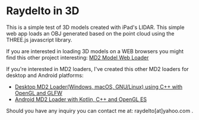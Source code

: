 # Raydelto in 3D

This is a simple test of 3D models created with iPad's LIDAR. This simple web app loads an OBJ generated based on the point cloud using the THREE.js javascript library.

If you are interested in loading 3D models on a WEB browsers you might find this other project interesting:
[MD2 Model Web Loader](https://github.com/raydelto/md2-loader-web "Web")

If you're interested in MD2 loaders, I've created this other MD2 loaders for desktop and Android platforms:

* [Desktop MD2 Loader(Windows, macOS, GNU/Linux) using C++ with OpenGL and GLFW](https://github.com/raydelto/md2loader-glfw "Desktop")
* [Android MD2 Loader with Kotlin, C++ and OpenGL ES](https://github.com/raydelto/opengles-md2loader-android "Android")

Should you have any inquiry you can contact me at: raydelto[at]yahoo.com .
